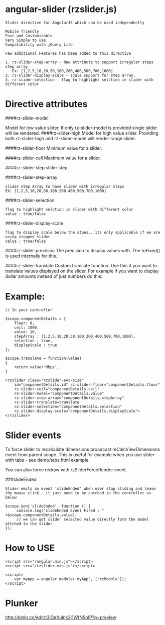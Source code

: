 angular-slider (rzslider.js)
========================
```
Slider directive for AngularJS which can be used independently 

Mobile friendly
Fast and Customizable
Very Simple to use
Compatibility with jQuery Lite

Few additional Features has been added to this directive

1. rz-slider-step-array - New attribute to support irregular steps step array
   Ex: [1,2,5,10,20,50,100,200,400,500,700,1000]
2. rz-slider-display-scale - scale support for step array.
3. rz-slider-selection - flag to highlight selction in slider with different color

```

Directive attributes
====================

####rz-slider-model

Model for low value slider. If only rz-slider-model is provided single slider will be rendered.
####rz-slider-high
Model for high value slider. Providing both rz-slider-high and rz-slider-model will render range slider.

####rz-slider-floor
Minimum value for a slider.

####rz-slider-ceil
Maximum value for a slider.

####rz-slider-step
slider step.

####rz-slider-step-array
```
slider step Array to have slider with irregular steps
EX: [1,2,5,10,20,50,100,200,400,500,700,1000]
```
####rz-slider-selection
```
flag to highlight selction in slider with different color
value : true/false
```
####rz-slider-display-scale
```
flag to display scale below the stpes.. its only applicable if we are using stepped slider
value : true/false
```
####rz-slider-precision
The precision to display values with. The toFixed() is used internally for this.

####rz-slider-translate
Custom translate function. Use this if you want to translate values displayed on the slider. For example if you want to display dollar amounts instead of just numbers do this:

Example:
========
```
// In your controller

$scope.componentDetails = {
    floor: 0,
    ceil: 1000,        
    value: 10,
    stepArray : [1,2,5,10,20,50,100,200,400,500,700,1000],
    selection : true,
    displayScale : true
};

$scope.translate = function(value)
{
    return value+'Mbps';
}

<rzslider class="rzslider-evc-size"
	id="componentDetails.id" rz-slider-floor="componentDetails.floor"
	rz-slider-ceil="componentDetails.ceil"
	rz-slider-model="componentDetails.value"
	rz-slider-step-array="componentDetails.stepArray"
	rz-slider-translate=translate
	rz-slider-selection="componentDetails.selection"
	rz-slider-display-scale="componentDetails.displayScale"> </rzslider>
```
Slider events
=============

To force slider to recalculate dimensions broadcast reCalcViewDimensions event from parent scope. This is useful for example when you use slider with tabs - see demo/tabs.html example.

You can also force redraw with rzSliderForceRender event.

###slideEnded
```
Slider emits an event 'slideEnded' when user stop sliding and leave the mouse click.. it just need to be catched in the controller as below

$scope.$on('slideEnded', function () {
     console.log("slideEnded Event Fired : " +$scope.componentDetails.value);
     // we can get slider selected value directly form the model attched to the slider
});

```

How to USE
==========
```
<script src="/angular.min.js"></script>
<script src="/rzslider.min.js"></script>

<script>
    var myApp = angular.module('myApp', ['rzModule']);
</script>
```
Plunker
=======
http://plnkr.co/edit/t3lOaXulnk2j1WfN9oIP?p=preview
